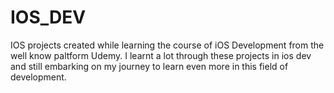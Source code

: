 # IOS_DEV
 IOS projects created while learning the course of iOS Development from the well know paltform Udemy. I learnt a lot through these projects in ios dev and still embarking on my journey to learn even more in this field of development.
